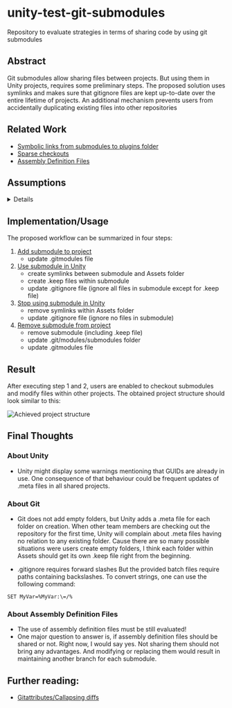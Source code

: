 # unity-test-git-submodules
Repository to evaluate strategies in terms of sharing code by using git submodules

## Abstract
Git submodules allow sharing files between projects. But using them in Unity projects, requires some preliminary steps. The proposed solution uses symlinks and makes sure that gitignore files are kept up-to-date over the entire lifetime of projects. An additional mechanism prevents users from accidentally duplicating existing files into other repositories

## Related Work
- [Symbolic links from submodules to plugins folder](http://prime31.github.io/A-Method-for-Working-with-Shared-Code-with-Unity-and-Git/)
- [Sparse checkouts](https://medium.com/@andybak_95963/neater-unity-2018-projects-with-git-submodules-and-sparse-checkout-3294e626a6f9)
- [Assembly Definition Files](https://docs.unity3d.com/Manual/ScriptCompilationAssemblyDefinitionFiles.html)

## Assumptions
<details>

For some time, I am watching my colleagues using Perforce as their main version control system. It looks like a proper way to bypass the problem many people have with git when they try to share assets between projects. In Perforce it is pretty easy to modify the import paths of streams to sync files into projects. But keeping all projects up-to-date is still a time-consuming task.

Git offers submodules and subtrees. At least one of those features should enable us to share files between projects. Right now, I am still not convinced, that creating symlinks pointing into the Plugins folder is the proper way to share files. The main reason is, that some projects might have important assets stored in some of Unity's special folders (see one of my [other repositories](https://github.com/lars-wobus/unity-blank-asset-directory) for more information). A consequence of this would be the creation of multiple symlinks per repository. Some are pointing into the Plugins folder. The rest must be manually setup to point to other locations. Moreover, as far as I know, committing symlinks on Windows does not work. That means, one has to develop a complex strategy to ignore specific files and folders plus team members have to repeat all steps to create symlinks on their own.

While reading some threads and blog posts about the mentioned problem, I had an idea to create a special branch to store submodules. That means, one can pick required files and add them into other branches. But updating those files becomes more complicated. Moreover applying this strategy would lead to duplicated files and a rapid increase of repository sizes.

There is still another problem to solve. How can those files be identified by other users. The first thing I came up with, is the creation of project-related folders in each of Unity's special folders. The result could look like this:

![Sample content in Assets folder](https://github.com/lars-wobus/unity-test-git-submodules/blob/master/res/umlet/sample-directory-structure.png)
  
> What would happen, if some ideas of both strategies above will be combined?

Submodules will be placed outside of the current projects Assets folder. Their content is sym-linked into subfolders, which are already prepared in the Assets folder. Those folders must be identifiable and mentioned in .gitignore files. Shell and Batch scripts could take care of creating a couple of symlinks. The main advantage is, that users can manually remove symlinks, if they are certain, that some content will never be used to build their current project.

That sounds like a solution worth evaluating!

</details>

## Implementation/Usage
The proposed workflow can be summarized in four steps:

1. [Add submodule to project](https://github.com/lars-wobus/unity-test-git-submodules/blob/master/scripting/add-submodule.bat) 
    - update .gitmodules file
2. [Use submodule in Unity](https://github.com/lars-wobus/unity-test-git-submodules/blob/master/scripting/symlink-submodule.bat)
    - create symlinks between submodule and Assets folder
    - create .keep files within submodule
    - update .gitignore file (ignore all files in submodule except for .keep file)
3. [Stop using submodule in Unity](https://github.com/lars-wobus/unity-test-git-submodules/blob/master/scripting/unlink-submodule.bat) 
    - remove symlinks within Assets folder
    - update .gitignore file (ignore no files in submodule)
4. [Remove submodule from project](https://github.com/lars-wobus/unity-test-git-submodules/blob/master/scripting/remove-submodule.bat) 
    - remove submodule (including .keep file)
    - update .git/modules/submodules folder
    - update .gitmodules file
    
## Result
After executing step 1 and 2, users are enabled to checkout submodules and modify files within other projects. The obtained project structure should look similar to this:

![Achieved project structure](https://github.com/lars-wobus/unity-test-git-submodules/blob/master/res/umlet/final-directory-structure.png)

## Final Thoughts

### About Unity 
- Unity might display some warnings mentioning that GUIDs are already in use. One consequence of that behaviour could be frequent updates of .meta files in all shared projects.

### About Git
- Git does not add empty folders, but Unity adds a .meta file for each folder on creation. When other team members are checking out the repository for the first time, Unity will complain about .meta files having no relation to any existing folder. Cause there are so many possible situations were users create empty folders, I think each folder within Assets should get its own .keep file right from the beginning. 

- .gitignore requires forward slashes But the provided batch files require paths containing backslashes. To convert strings, one can use the following command: 
```batch
SET MyVar=%MyVar:\=/%
```

### About Assembly Definition Files
- The use of assembly definition files must be still evaluated!
- One major question to answer is, if assembly definition files should be shared or not. Right now, I would say yes. Not sharing them should not bring any advantages. And modifying or replacing them would result in maintaining another branch for each submodule. 

## Further reading:
- [Gitattributes/Callapsing diffs](https://robots.thoughtbot.com/how-to-git-with-unity)

